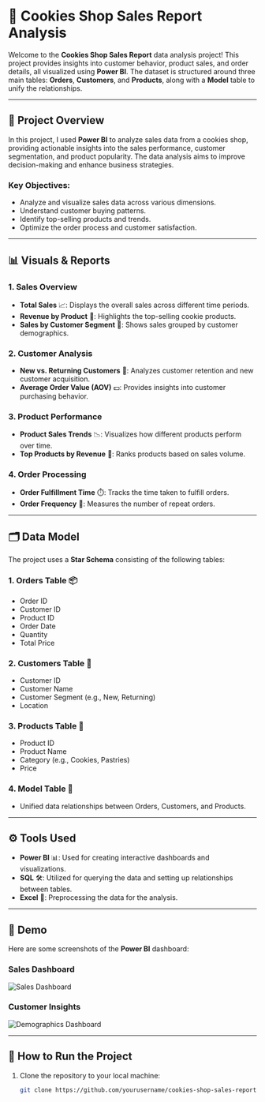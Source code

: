 # 🍪 Cookies Shop Sales Report Analysis


Welcome to the **Cookies Shop Sales Report** data analysis project! This project provides insights into customer behavior, product sales, and order details, all visualized using **Power BI**. The dataset is structured around three main tables: **Orders**, **Customers**, and **Products**, along with a **Model** table to unify the relationships.

---

## 📝 Project Overview

In this project, I used **Power BI** to analyze sales data from a cookies shop, providing actionable insights into the sales performance, customer segmentation, and product popularity. The data analysis aims to improve decision-making and enhance business strategies.

### Key Objectives:
- Analyze and visualize sales data across various dimensions.
- Understand customer buying patterns.
- Identify top-selling products and trends.
- Optimize the order process and customer satisfaction.

---

## 📊 Visuals & Reports

### 1. **Sales Overview**
- **Total Sales** 📈: Displays the overall sales across different time periods.
- **Revenue by Product** 🍪: Highlights the top-selling cookie products.
- **Sales by Customer Segment** 👥: Shows sales grouped by customer demographics.

### 2. **Customer Analysis**
- **New vs. Returning Customers** 🔄: Analyzes customer retention and new customer acquisition.
- **Average Order Value (AOV)** 💵: Provides insights into customer purchasing behavior.
  
### 3. **Product Performance**
- **Product Sales Trends** 📉: Visualizes how different products perform over time.
- **Top Products by Revenue** 🥇: Ranks products based on sales volume.

### 4. **Order Processing**
- **Order Fulfillment Time** ⏱️: Tracks the time taken to fulfill orders.
- **Order Frequency** 🔁: Measures the number of repeat orders.

---

## 🗂️ Data Model

The project uses a **Star Schema** consisting of the following tables:

### **1. Orders Table** 📦
- Order ID
- Customer ID
- Product ID
- Order Date
- Quantity
- Total Price

### **2. Customers Table** 👥
- Customer ID
- Customer Name
- Customer Segment (e.g., New, Returning)
- Location

### **3. Products Table** 🍪
- Product ID
- Product Name
- Category (e.g., Cookies, Pastries)
- Price

### **4. Model Table** 🔗
- Unified data relationships between Orders, Customers, and Products.

---

## ⚙️ Tools Used

- **Power BI** 📊: Used for creating interactive dashboards and visualizations.
- **SQL** 🛠️: Utilized for querying the data and setting up relationships between tables.
- **Excel** 📑: Preprocessing the data for the analysis.
  
---

## 📸 Demo

Here are some screenshots of the **Power BI** dashboard:

### Sales Dashboard
![Sales Dashboard](https://your-image-link.png)

### Customer Insights
![Demographics Dashboard](https://your-image-link.png)


---

## 🚀 How to Run the Project

1. Clone the repository to your local machine:
   ```bash
   git clone https://github.com/yourusername/cookies-shop-sales-report.git
